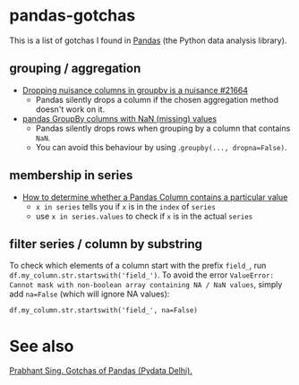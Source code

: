 # pandas-gotchas

This is a list of gotchas I found in [Pandas](https://pandas.pydata.org/) (the Python data analysis library).

## grouping / aggregation

- [Dropping nuisance columns in groupby is a nuisance #21664](https://github.com/pandas-dev/pandas/issues/21664)
  - Pandas silently drops a column if the chosen aggregation method doesn't work on it.
- [pandas GroupBy columns with NaN (missing) values](https://stackoverflow.com/questions/18429491/pandas-groupby-columns-with-nan-missing-values)
  - Pandas silently drops rows when grouping by a column that contains `NaN`.
  - You can avoid this behaviour by using .`groupby(..., dropna=False)`.
  
## membership in series

- [How to determine whether a Pandas Column contains a particular value](https://stackoverflow.com/questions/21319929/how-to-determine-whether-a-pandas-column-contains-a-particular-value)
  - `x in series` tells you if `x` is in the `index` of `series`
  - use `x in series.values` to check if `x` is in the actual `series`

## filter series / column by substring

To check which elements of a column start with the prefix `field_`,
run `df.my_column.str.startswith('field_')`. To avoid the error
`ValueError: Cannot mask with non-boolean array containing NA / NaN values`,
simply add `na=False` (which will ignore NA values):

```
df.my_column.str.startswith('field_', na=False)
```

# See also

[Prabhant Sing. Gotchas of Pandas (Pydata Delhi).](https://github.com/prabhant/Talk-Pandas-Gotchas/blob/master/Pandas%20Gotchas.ipynb)
